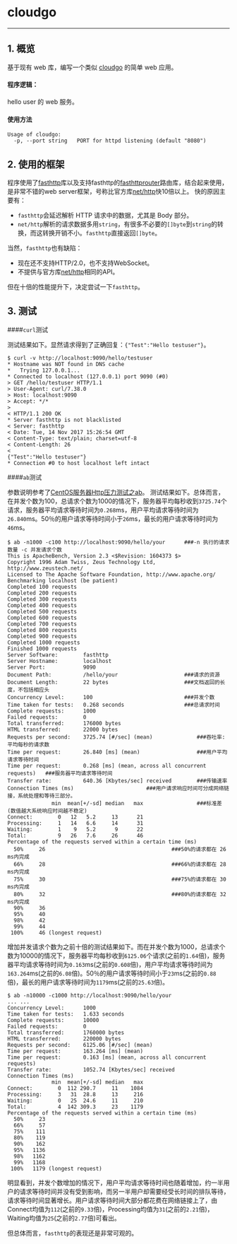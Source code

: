 # cloudgo

---

## 1. 概览
基于现有 web 库，编写一个类似 [cloudgo](http://blog.csdn.net/pmlpml/article/details/78404838#t4) 的简单 web 应用。

#### 程序逻辑：
hello user 的 web 服务。

#### 使用方法
```
Usage of cloudgo:
  -p, --port string   PORT for httpd listening (default "8080")
```

## 2. 使用的框架
程序使用了[fasthttp](https://github.com/valyala/fasthttp)库以及支持fasthttp的[fasthttprouter](https://github.com/buaazp/fasthttprouter)路由库，结合起来使用，是非常不错的web server框架，号称比官方库[net/http](https://golang.org/pkg/net/http/)快10倍以上。
快的原因主要有：

 - `fasthttp`会延迟解析 HTTP 请求中的数据，尤其是 Body 部分。
 - `net/http`解析的请求数据多用`string`，有很多不必要的`[]byte`到`string`的转换，而这转换开销不小。`fasthttp`直接返回`[]byte`。


当然，`fasthttp`也有缺陷：

 - 现在还不支持HTTP/2.0，也不支持WebSocket。
 - 不提供与官方库[net/http](https://golang.org/pkg/net/http/)相同的API。

但在十倍的性能提升下，决定尝试一下`fasthttp`。

## 3. 测试

####`curl`测试

测试结果如下。显然请求得到了正确回复：`{"Test":"Hello testuser"}`。
```
$ curl -v http://localhost:9090/hello/testuser
* Hostname was NOT found in DNS cache
*   Trying 127.0.0.1...
* Connected to localhost (127.0.0.1) port 9090 (#0)
> GET /hello/testuser HTTP/1.1
> User-Agent: curl/7.38.0
> Host: localhost:9090
> Accept: */*
>
< HTTP/1.1 200 OK
* Server fasthttp is not blacklisted
< Server: fasthttp
< Date: Tue, 14 Nov 2017 15:26:54 GMT
< Content-Type: text/plain; charset=utf-8
< Content-Length: 26
<
{"Test":"Hello testuser"}
* Connection #0 to host localhost left intact
```

####`ab`测试

参数说明参考了[CentOS服务器Http压力测试之ab](http://linux.it.net.cn/CentOS/fast/2015/0715/16393.html)。
测试结果如下。总体而言，在并发个数为100，总请求个数为1000的情况下，服务器平均每秒收到`3725.74`个请求，服务器平均请求等待时间为`0.268`ms，用户平均请求等待时间为`26.840`ms。50％的用户请求等待时间小于`26`ms，最长的用户请求等待时间为`46`ms。
```
$ ab -n1000 -c100 http://localhost:9090/hello/your      ###-n 执行的请求数量 -c 并发请求个数
This is ApacheBench, Version 2.3 <$Revision: 1604373 $>
Copyright 1996 Adam Twiss, Zeus Technology Ltd, http://www.zeustech.net/
Licensed to The Apache Software Foundation, http://www.apache.org/
Benchmarking localhost (be patient)
Completed 100 requests
Completed 200 requests
Completed 300 requests
Completed 400 requests
Completed 500 requests
Completed 600 requests
Completed 700 requests
Completed 800 requests
Completed 900 requests
Completed 1000 requests
Finished 1000 requests
Server Software:        fasthttp
Server Hostname:        localhost
Server Port:            9090
Document Path:          /hello/your                     ###请求的资源
Document Length:        22 bytes                        ###文档返回的长度，不包括相应头
Concurrency Level:      100                             ###并发个数
Time taken for tests:   0.268 seconds                   ###总请求时间
Complete requests:      1000
Failed requests:        0
Total transferred:      176000 bytes                
HTML transferred:       22000 bytes                 
Requests per second:    3725.74 [#/sec] (mean)              ###吞吐率:平均每秒的请求数
Time per request:       26.840 [ms] (mean)                  ###用户平均请求等待时间
Time per request:       0.268 [ms] (mean, across all concurrent requests)   ###服务器平均请求等待时间
Transfer rate:          640.36 [Kbytes/sec] received        ###传输速率
Connection Times (ms)                       ###用户请求响应时间可分成网络链接，系统处理和等待三部分。
              min  mean[+/-sd] median   max                 ###标准差(数值越大系统响应时间越不稳定)
Connect:        0   12   5.2     13      21
Processing:     1   14   6.6     14      31
Waiting:        1    9   5.2      9      22
Total:          9   26   7.6     26      46
Percentage of the requests served within a certain time (ms)
  50%     26                                        ###50%的请求都在 26 ms内完成
  66%     28                                        ###66%的请求都在 28 ms内完成
  75%     30                                        ###75%的请求都在 30 ms内完成
  80%     32                                        ###80%的请求都在 32 ms内完成
  90%     36
  95%     40
  98%     42
  99%     44
 100%     46 (longest request)
```
增加并发请求个数为之前十倍的测试结果如下。而在并发个数为1000，总请求个数为10000的情况下，服务器平均每秒收到`6125.06`个请求(之前的`1.64`倍)，服务器平均请求等待时间为`0.163`ms(之前的`0.608`倍)，用户平均请求等待时间为`163.264`ms(之前的`6.08`倍)。50％的用户请求等待时间小于`23`ms(之前的`0.88`倍)，最长的用户请求等待时间为`1179`ms(之前的`25.63`倍)。
```
$ ab -n10000 -c1000 http://localhost:9090/hello/your
... ...
Concurrency Level:      1000
Time taken for tests:   1.633 seconds
Complete requests:      10000
Failed requests:        0
Total transferred:      1760000 bytes
HTML transferred:       220000 bytes
Requests per second:    6125.06 [#/sec] (mean)
Time per request:       163.264 [ms] (mean)
Time per request:       0.163 [ms] (mean, across all concurrent requests)
Transfer rate:          1052.74 [Kbytes/sec] received
Connection Times (ms)
              min  mean[+/-sd] median   max
Connect:        0  112 290.7     11    1084
Processing:     3   31  28.8     13     216
Waiting:        0   25  24.6     11     210
Total:          4  142 309.3     23    1179
Percentage of the requests served within a certain time (ms)
  50%     23
  66%     57
  75%    111
  80%    119
  90%    162
  95%   1136
  98%   1162
  99%   1168
 100%   1179 (longest request)
```
明显看到，并发个数增加的情况下，用户平均请求等待时间也随着增加，约一半用户的请求等待时间并没有受到影响，而另一半用户却需要经受长时间的排队等待，请求等待时间显著增长。用户请求等待时间大部分都花费在网络链接上了，由Connect均值为`112`(之前的`9.33`倍)，Processing均值为`31`(之前的`2.21`倍)，Waiting均值为`25`(之前的`2.77`倍)可看出。

但总体而言，`fasthttp`的表现还是非常可观的。
